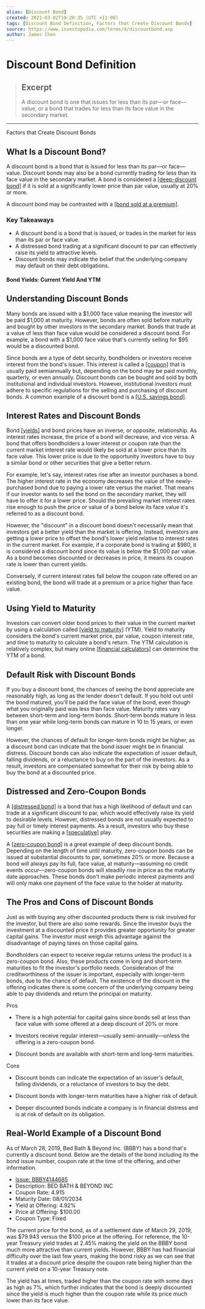 ```yaml
---
alias: [Discount Bond]
created: 2021-03-02T19:20:35 (UTC +11:00)
tags: [Discount Bond Definition, Factors that Create Discount Bonds]
source: https://www.investopedia.com/terms/d/discountbond.asp
author: James Chen
---
```


# Discount Bond Definition

> ## Excerpt
> A discount bond is one that issues for less than its par—or face—value, or a bond that trades for less than its face value in the secondary market.

---

Factors that Create Discount Bonds
## What Is a Discount Bond?

A discount bond is a bond that is issued for less than its par—or face—value. Discount bonds may also be a bond currently trading for less than its face value in the secondary market. A bond is considered a [[deep-discount bond]](https://www.investopedia.com/terms/d/deepdiscountbond.asp) if it is sold at a significantly lower price than par value, usually at 20% or more.

A discount bond may be contrasted with a [[bond sold at a premium]](https://www.investopedia.com/terms/p/premiumbond.asp).

### Key Takeaways

-   A discount bond is a bond that is issued, or trades in the market for less than its par or face value.
-   A distressed bond trading at a significant discount to par can effectively raise its yield to attractive levels.
-   Discount bonds may indicate the belief that the underlying company may default on their debt obligations.

#### Bond Yields: Current Yield And YTM

## Understanding Discount Bonds

Many bonds are issued with a $1,000 face value meaning the investor will be paid $1,000 at maturity. However, bonds are often sold before maturity and bought by other investors in the secondary market. Bonds that trade at a value of less than face value would be considered a discount bond. For example, a bond with a $1,000 face value that's currently selling for $95 would be a discounted bond.

Since bonds are a type of debt security, bondholders or investors receive interest from the bond's issuer. This interest is called a [[coupon]](https://www.investopedia.com/terms/c/coupon.asp) that is usually paid semiannually but, depending on the bond may be paid monthly, quarterly, or even annually. Discount bonds can be bought and sold by both institutional and individual investors. However, institutional investors must adhere to specific regulations for the selling and purchasing of discount bonds. A common example of a discount bond is a [[U.S. savings bond]](https://www.investopedia.com/terms/u/ussavingsbonds.asp).

## Interest Rates and Discount Bonds

Bond [[yields]](https://www.investopedia.com/terms/y/yield.asp) and bond prices have an inverse, or opposite, relationship. As interest rates increase, the price of a bond will decrease, and vice versa. A bond that offers bondholders a lower interest or coupon rate than the current market interest rate would likely be sold at a lower price than its face value. This lower price is due to the opportunity investors have to buy a similar bond or other securities that give a better return.

For example, let's say, interest rates rise after an investor purchases a bond. The higher interest rate in the economy decreases the value of the newly-purchased bond due to paying a lower rate versus the market. That means if our investor wants to sell the bond on the secondary market, they will have to offer it for a lower price. Should the prevailing market interest rates rise enough to push the price or value of a bond below its face value it's referred to as a discount bond.

However, the "discount" in a discount bond doesn't necessarily mean that investors get a better yield than the market is offering. Instead, investors are getting a lower price to offset the bond's lower yield relative to interest rates in the current market. For example, if a corporate bond is trading at $980, it is considered a discount bond since its value is below the $1,000 par value. As a bond becomes discounted or decreases in price, it means its coupon rate is lower than current yields.

Conversely, if current interest rates fall below the coupon rate offered on an existing bond, the bond will trade at a premium or a price higher than face value.

## Using Yield to Maturity

Investors can convert older bond prices to their value in the current market by using a calculation called [[yield to maturity]](https://www.investopedia.com/terms/y/yieldtomaturity.asp) (YTM). Yield to maturity considers the bond's current market price, par value, coupon interest rate, and time to maturity to calculate a bond's return. The YTM calculation is relatively complex, but many online [[financial calculators]](https://www.investopedia.com/calculator/aoytm.aspx) can determine the YTM of a bond.

## Default Risk with Discount Bonds

If you buy a discount bond, the chances of seeing the bond appreciate are reasonably high, as long as the lender doesn't default. If you hold out until the bond matured, you'll be paid the face value of the bond, even though what you originally paid was less than face value. Maturity rates vary between short-term and long-term bonds. Short-term bonds mature in less than one year while long-term bonds can mature in 10 to 15 years, or even longer.

However, the chances of default for longer-term bonds might be higher, as a discount bond can indicate that the bond issuer might be in financial distress. Discount bonds can also indicate the expectation of issuer default, falling dividends, or a reluctance to buy on the part of the investors. As a result, investors are compensated somewhat for their risk by being able to buy the bond at a discounted price.

## Distressed and Zero-Coupon Bonds

A [[distressed bond]](https://www.investopedia.com/terms/d/distressedsecurities.asp) is a bond that has a high likelihood of default and can trade at a significant discount to par, which would effectively raise its yield to desirable levels. However, distressed bonds are not usually expected to pay full or timely interest payments. As a result, investors who buy these securities are making a [[speculative]](https://www.investopedia.com/terms/s/speculation.asp) play.

A [[zero-coupon bond]](https://www.investopedia.com/terms/z/zero-couponbond.asp) is a great example of deep discount bonds. Depending on the length of time until maturity, zero-coupon bonds can be issued at substantial discounts to par, sometimes 20% or more. Because a bond will always pay its full, face value, at maturity—assuming no credit events occur—zero-coupon bonds will steadily rise in price as the maturity date approaches. These bonds don't make periodic interest payments and will only make one payment of the face value to the holder at maturity.

## The Pros and Cons of Discount Bonds

Just as with buying any other discounted products there is risk involved for the investor, but there are also some rewards. Since the investor buys the investment at a discounted price it provides greater opportunity for greater capital gains. The investor must weigh this advantage against the disadvantage of paying taxes on those capital gains.

Bondholders can expect to receive regular returns unless the product is a zero-coupon bond. Also, these products come in long and short-term maturities to fit the investor's portfolio needs. Consideration of the creditworthiness of the issuer is important, especially with longer-term bonds, due to the chance of default. The existence of the discount in the offering indicates there is some concern of the underlying company being able to pay dividends and return the principal on maturity.

Pros

-   There is a high potential for capital gains since bonds sell at less than face value with some offered at a deep discount of 20% or more
    
-   Investors receive regular interest—usually semi-annually—unless the offering is a zero-coupon bond.
    
-   Discount bonds are available with short-term and long-term maturities.
    

Cons

-   Discount bonds can indicate the expectation of an issuer's default, falling dividends, or a reluctance of investors to buy the debt.
    
-   Discount bonds with longer-term maturities have a higher risk of default.
    
-   Deeper discounted bonds indicate a company is in financial distress and is at risk of default on its obligation.
    

## Real-World Example of a Discount Bond

As of March 28, 2019, Bed Bath & Beyond Inc. (BBBY) has a bond that's currently a discount bond. Below are the details of the bond including its the bond issue number, coupon rate at the time of the offering, and other information.

-   [Issue: BBBY4144685](http://finra-markets.morningstar.com/BondCenter/BondDetail.jsp?ticker=C614515)
-   Description: BED BATH & BEYOND INC
-   Coupon Rate: 4.915
-   Maturity Date: 08/01/2034
-   Yield at Offering: 4.92%
-   Price at Offering: $100.00
-   Coupon Type: Fixed

The current price for the bond, as of a settlement date of March 29, 2019, was $79.943 versus the $100 price at the offering. For reference, the 10-year Treasury yield trades at 2.45% making the yield on the BBBY bond much more attractive than current yields. However, BBBY has had financial difficulty over the last few years, making the bond risky as we can see that it trades at a discount price despite the coupon rate being higher than the current yield on a 10-year Treasury note.

The yield has at times, traded higher than the coupon rate with some days as high as 7%, which further indicates that the bond is deeply discounted since the yield is much higher than the coupon rate while its price much lower than its face value.
